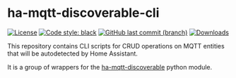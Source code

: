 # ha-mqtt-discoverable-cli

[![License](https://img.shields.io/github/license/unixorn/ha-mqtt-discoverable-cli.svg)](https://opensource.org/license/apache-2-0/)
[![Code style: black](https://img.shields.io/badge/code%20style-black-000000.svg)](https://github.com/psf/black)
[![GitHub last commit (branch)](https://img.shields.io/github/last-commit/unixorn/ha-mqtt-discoverable-cli/main.svg)](https://github.com/unixorn/ha-mqtt-discoverable-cli)
[![Downloads](https://static.pepy.tech/badge/ha-mqtt-discoverable-cli)](https://pepy.tech/project/ha-mqtt-discoverable-cli)

This repository contains CLI scripts for CRUD operations on MQTT entities that will be autodetected by Home Assistant.

It is a group of wrappers for the [ha-mqtt-discoverable](https://github.com/unixorn/ha-mqtt-discoverable-cli) python module.
